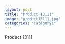 ```yaml
---
layout: post
title: "Product 13111"
image: "product13111.jpg"
categories: "category1"
---
```

Product 13111
